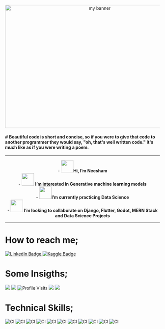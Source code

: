 
  <p align="center">
    <img width="600" height="400" src="https://wallpapercave.com/wp/wp7749331.jpg" alt="my banner">
  

  </p>
  
  ####  # Beautiful code is short and concise, so if you were to give that code to another programmer they would say, "oh, that's well written code." It's much like as if you were writing a poem.
  
  <hr>


<p align="center">
    - <img src="https://user-images.githubusercontent.com/53288006/159229525-37d77d1f-e4f8-4034-9ee2-67d5091a00f8.gif" width="40"
  height="40"><strong>Hi, I’m Neesham</strong><br>
    - <img src="https://user-images.githubusercontent.com/53288006/159228674-6af76bc4-7092-48fe-af91-900008b6eef8.gif" width="40"
  height="40"> <strong>I’m interested in Generative machine learning models</strong><br>
    - <img src="https://user-images.githubusercontent.com/53288006/159229990-d3b9957a-06e1-4c04-9cf4-d3da2b89fb2d.gif" width="40" height="40"><strong>I’m currently practicing Data Science</strong><br>
    - <img src="https://user-images.githubusercontent.com/53288006/159228160-27415d5d-cc6e-4edd-8a6d-1fa99afeece8.gif" width="40"
  height="40"><strong> I’m looking to collaborate on Django, Flutter, Godot, MERN Stack and Data Science Projects</strong><br>
</p>
  
 <hr>

  
  # How to reach me; 

  <div id="badges">
    <a href="https://www.linkedin.com/in/neesham-raghav-ab2a8718b/">
      <img src="https://img.shields.io/badge/LinkedIn-blue?style=for-the-badge&logo=linkedin&logoColor=white" alt="LinkedIn Badge"/>
    </a>
    <a href="https://www.kaggle.com/neesham">
      <img src="https://img.shields.io/badge/K-Kaggle-blue?style=for-the-badge&logo=appveyor" alt="Kaggle Badge"/>
    </a>

  </div>

  <p align = "center"> 
    <h1>Some Insigths;</h1>
      <img src="https://img.shields.io/github/stars/Neeshamraghav012?style=for-the-badge">
      <img src="https://img.shields.io/github/followers/Neeshamraghav012?style=for-the-badge">
      <img src="https://komarev.com/ghpvc/?username=Neesham&style=flat-square&color=blue" alt="Profile Visits"/>
      <img src = "https://github-readme-stats.vercel.app/api?username=Neeshamraghav012">
      <img src="https://github-readme-stats.vercel.app/api/top-langs/?username=Neeshamraghav012">
  </p>

  # Technical Skills;
  ![CI](https://img.shields.io/badge/Python-3776AB?style=for-the-badge&logo=python&logoColor=white)
  ![CI](https://img.shields.io/badge/JavaScript-F7DF1E?style=for-the-badge&logo=javascript&logoColor=black)
  ![CI](https://img.shields.io/badge/Node.js-43853D?style=for-the-badge&logo=node.js&logoColor=white)
  ![CI](https://img.shields.io/badge/C%2B%2B-00599C?style=for-the-badge&logo=c%2B%2B&logoColor=white)
  ![CI](https://img.shields.io/badge/Dart-0175C2?style=for-the-badge&logo=dart&logoColor=white)
  ![CI](https://img.shields.io/badge/Express.js-404D59?style=for-the-badge)
  ![CI](https://img.shields.io/badge/React-20232A?style=for-the-badge&logo=react&logoColor=61DAFB)
  ![CI](https://img.shields.io/badge/Bootstrap-563D7C?style=for-the-badge&logo=bootstrap&logoColor=white)
  ![CI](https://img.shields.io/badge/Django-092E20?style=for-the-badge&logo=django&logoColor=white)
  ![CI](https://img.shields.io/badge/Flutter-02569B?style=for-the-badge&logo=flutter&logoColor=white)
  ![CI](https://img.shields.io/badge/Flask-000000?style=for-the-badge&logo=flask&logoColor=white)

  <!---
  Neeshamraghav012/Neeshamraghav012 is a ✨ special ✨ repository because its `README.md` (this file) appears on your GitHub profile.
  You can click the Preview link to take a look at your changes.
  --->
